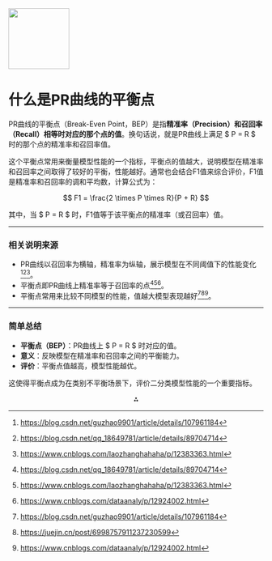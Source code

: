 <img src="https://r2cdn.perplexity.ai/pplx-full-logo-primary-dark%402x.png" class="logo" width="120"/>

# 什么是PR曲线的平衡点

PR曲线的平衡点（Break-Even Point，BEP）是指**精准率（Precision）和召回率（Recall）相等时对应的那个点的值**。换句话说，就是PR曲线上满足 \$ P = R \$ 时的那个点的精准率和召回率值。

这个平衡点常用来衡量模型性能的一个指标，平衡点的值越大，说明模型在精准率和召回率之间取得了较好的平衡，性能越好。通常也会结合F1值来综合评价，F1值是精准率和召回率的调和平均数，计算公式为：

$$
F1 = \frac{2 \times P \times R}{P + R}
$$

其中，当 \$ P = R \$ 时，F1值等于该平衡点的精准率（或召回率）值。

---

### 相关说明来源

- PR曲线以召回率为横轴，精准率为纵轴，展示模型在不同阈值下的性能变化[^1][^2][^3]。
- 平衡点即PR曲线上精准率等于召回率的点[^2][^3][^6]。
- 平衡点常用来比较不同模型的性能，值越大模型表现越好[^1][^5][^6]。

---

### 简单总结

- **平衡点（BEP）**：PR曲线上 \$ P = R \$ 时对应的值。
- **意义**：反映模型在精准率和召回率之间的平衡能力。
- **评价**：平衡点值越高，模型性能越优。

这使得平衡点成为在类别不平衡场景下，评价二分类模型性能的一个重要指标。

<div style="text-align: center">⁂</div>

[^1]: https://blog.csdn.net/guzhao9901/article/details/107961184

[^2]: https://blog.csdn.net/qq_18649781/article/details/89704714

[^3]: https://www.cnblogs.com/laozhanghahaha/p/12383363.html

[^4]: https://wcfrank.github.io/2020/02/15/ROC_PR/

[^5]: https://juejin.cn/post/6998757911237230599

[^6]: https://www.cnblogs.com/dataanaly/p/12924002.html

[^7]: https://imgtec.eetrend.com/blog/2020/100050283.html

[^8]: https://zgcr.gitlab.io/2019/03/06/zhun-que-lu-jing-que-lu-zhao-hui-lu-p-r-qu-xian/

